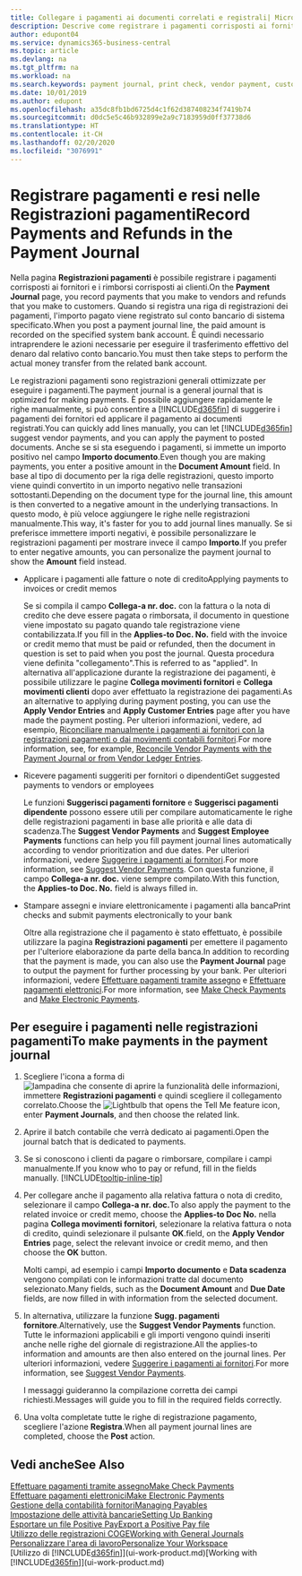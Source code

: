 ```yaml
---
title: Collegare i pagamenti ai documenti correlati e registrali| Microsoft Docs
description: Descrive come registrare i pagamenti corrisposti ai fornitori e i rimborsi corrisposti ai clienti.
author: edupont04
ms.service: dynamics365-business-central
ms.topic: article
ms.devlang: na
ms.tgt_pltfrm: na
ms.workload: na
ms.search.keywords: payment journal, print check, vendor payment, customer refund, creditor, debt, balance due, AP
ms.date: 10/01/2019
ms.author: edupont
ms.openlocfilehash: a35dc8fb1bd6725d4c1f62d387408234f7419b74
ms.sourcegitcommit: d0dc5e5c46b932899e2a9c7183959d0ff37738d6
ms.translationtype: HT
ms.contentlocale: it-CH
ms.lasthandoff: 02/20/2020
ms.locfileid: "3076991"
---
```

# <a name="record-payments-and-refunds-in-the-payment-journal"></a><span data-ttu-id="3bcff-103">Registrare pagamenti e resi nelle Registrazioni pagamenti</span><span class="sxs-lookup"><span data-stu-id="3bcff-103">Record Payments and Refunds in the Payment Journal</span></span>

<span data-ttu-id="3bcff-104">Nella pagina **Registrazioni pagamenti** è possibile registrare i pagamenti corrisposti ai fornitori e i rimborsi corrisposti ai clienti.</span><span class="sxs-lookup"><span data-stu-id="3bcff-104">On the **Payment Journal** page, you record payments that you make to vendors and refunds that you make to customers.</span></span> <span data-ttu-id="3bcff-105">Quando si registra una riga di registrazioni dei pagamenti, l'importo pagato viene registrato sul conto bancario di sistema specificato.</span><span class="sxs-lookup"><span data-stu-id="3bcff-105">When you post a payment journal line, the paid amount is recorded on the specified system bank account.</span></span> <span data-ttu-id="3bcff-106">È quindi necessario intraprendere le azioni necessarie per eseguire il trasferimento effettivo del denaro dal relativo conto bancario.</span><span class="sxs-lookup"><span data-stu-id="3bcff-106">You must then take steps to perform the actual money transfer from the related bank account.</span></span>  

<span data-ttu-id="3bcff-107">Le registrazioni pagamenti sono registrazioni generali ottimizzate per eseguire i pagamenti.</span><span class="sxs-lookup"><span data-stu-id="3bcff-107">The payment journal is a general journal that is optimized for making payments.</span></span> <span data-ttu-id="3bcff-108">È possibile aggiungere rapidamente le righe manualmente, si può consentire a [!INCLUDE[d365fin](includes/d365fin_md.md)] di suggerire i pagamenti dei fornitori ed applicare il pagamento ai documenti registrati.</span><span class="sxs-lookup"><span data-stu-id="3bcff-108">You can quickly add lines manually, you can let [!INCLUDE[d365fin](includes/d365fin_md.md)] suggest vendor payments, and you can apply the payment to posted documents.</span></span> <span data-ttu-id="3bcff-109">Anche se si sta eseguendo i pagamenti, si immette un importo positivo nel campo **Importo documento**.</span><span class="sxs-lookup"><span data-stu-id="3bcff-109">Even though you are making payments, you enter a positive amount in the **Document Amount** field.</span></span> <span data-ttu-id="3bcff-110">In base al tipo di documento per la riga delle registrazioni, questo importo viene quindi convertito in un importo negativo nelle transazioni sottostanti.</span><span class="sxs-lookup"><span data-stu-id="3bcff-110">Depending on the document type for the journal line, this amount is then converted to a negative amount in the underlying transactions.</span></span> <span data-ttu-id="3bcff-111">In questo modo, è più veloce aggiungere le righe nelle registrazioni manualmente.</span><span class="sxs-lookup"><span data-stu-id="3bcff-111">This way, it's faster for you to add journal lines manually.</span></span> <span data-ttu-id="3bcff-112">Se si preferisce immettere importi negativi, è possibile personalizzare le registrazioni pagamenti per mostrare invece il campo **Importo**.</span><span class="sxs-lookup"><span data-stu-id="3bcff-112">If you prefer to enter negative amounts, you can personalize the payment journal to show the **Amount** field instead.</span></span>  

- <span data-ttu-id="3bcff-113">Applicare i pagamenti alle fatture o note di credito</span><span class="sxs-lookup"><span data-stu-id="3bcff-113">Applying payments to invoices or credit memos</span></span>

    <span data-ttu-id="3bcff-114">Se si compila il campo **Collega-a nr. doc.** con la fattura o la nota di credito che deve essere pagata o rimborsata, il documento in questione viene impostato su pagato quando tale registrazione viene contabilizzata.</span><span class="sxs-lookup"><span data-stu-id="3bcff-114">If you fill in the **Applies-to Doc. No.** field with the invoice or credit memo that must be paid or refunded, then the document in question is set to paid when you post the journal.</span></span> <span data-ttu-id="3bcff-115">Questa procedura viene definita "collegamento".</span><span class="sxs-lookup"><span data-stu-id="3bcff-115">This is referred to as "applied".</span></span> <span data-ttu-id="3bcff-116">In alternativa all'applicazione durante la registrazione dei pagamenti, è possibile utilizzare le pagine **Collega movimenti fornitori** e **Collega movimenti clienti** dopo aver effettuato la registrazione dei pagamenti.</span><span class="sxs-lookup"><span data-stu-id="3bcff-116">As an alternative to applying during payment posting, you can use the **Apply Vendor Entries** and **Apply Customer Entries** page after you have made the payment posting.</span></span> <span data-ttu-id="3bcff-117">Per ulteriori informazioni, vedere, ad esempio, [Riconciliare manualmente i pagamenti ai fornitori con la registrazioni pagamenti o dai movimenti contabili fornitori](payables-how-apply-purchase-transactions-manually.md).</span><span class="sxs-lookup"><span data-stu-id="3bcff-117">For more information, see, for example, [Reconcile Vendor Payments with the Payment Journal or from Vendor Ledger Entries](payables-how-apply-purchase-transactions-manually.md).</span></span>  

- <span data-ttu-id="3bcff-118">Ricevere pagamenti suggeriti per fornitori o dipendenti</span><span class="sxs-lookup"><span data-stu-id="3bcff-118">Get suggested payments to vendors or employees</span></span>

    <span data-ttu-id="3bcff-119">Le funzioni **Suggerisci pagamenti fornitore** e **Suggerisci pagamenti dipendente** possono essere utili per compilare automaticamente le righe delle registrazioni pagamenti in base alle priorità e alle data di scadenza.</span><span class="sxs-lookup"><span data-stu-id="3bcff-119">The **Suggest Vendor Payments** and **Suggest Employee Payments** functions can help you fill payment journal lines automatically according to vendor prioritization and due dates.</span></span> <span data-ttu-id="3bcff-120">Per ulteriori informazioni, vedere [Suggerire i pagamenti ai fornitori](payables-how-suggest-vendor-payments.md).</span><span class="sxs-lookup"><span data-stu-id="3bcff-120">For more information, see [Suggest Vendor Payments](payables-how-suggest-vendor-payments.md).</span></span> <span data-ttu-id="3bcff-121">Con questa funzione, il campo **Collega-a nr. doc.** viene sempre compilato.</span><span class="sxs-lookup"><span data-stu-id="3bcff-121">With this function, the **Applies-to Doc. No.** field is always filled in.</span></span>  

- <span data-ttu-id="3bcff-122">Stampare assegni e inviare elettronicamente i pagamenti alla banca</span><span class="sxs-lookup"><span data-stu-id="3bcff-122">Print checks and submit payments electronically to your bank</span></span>

    <span data-ttu-id="3bcff-123">Oltre alla registrazione che il pagamento è stato effettuato, è possibile utilizzare la pagina **Registrazioni pagamenti** per emettere il pagamento per l'ulteriore elaborazione da parte della banca.</span><span class="sxs-lookup"><span data-stu-id="3bcff-123">In addition to recording that the payment is made, you can also use the **Payment Journal** page to output the payment for further processing by your bank.</span></span> <span data-ttu-id="3bcff-124">Per ulteriori informazioni, vedere [Effettuare pagamenti tramite assegno](payables-how-work-checks.md) e [Effettuare pagamenti elettronici](finance-make-payments-with-bank-data-conversion-service-or-sepa-credit-transfer.md#exporting-payments-to-a-bank-file).</span><span class="sxs-lookup"><span data-stu-id="3bcff-124">For more information, see [Make Check Payments](payables-how-work-checks.md) and [Make Electronic Payments](finance-make-payments-with-bank-data-conversion-service-or-sepa-credit-transfer.md#exporting-payments-to-a-bank-file).</span></span>  

## <a name="to-make-payments-in-the-payment-journal"></a><span data-ttu-id="3bcff-125">Per eseguire i pagamenti nelle registrazioni pagamenti</span><span class="sxs-lookup"><span data-stu-id="3bcff-125">To make payments in the payment journal</span></span>

1. <span data-ttu-id="3bcff-126">Scegliere l'icona a forma di ![lampadina che consente di aprire la funzionalità delle informazioni](media/ui-search/search_small.png "Informazioni sull'operazione che si desidera eseguire"), immettere **Registrazioni pagamenti** e quindi scegliere il collegamento correlato.</span><span class="sxs-lookup"><span data-stu-id="3bcff-126">Choose the ![Lightbulb that opens the Tell Me feature](media/ui-search/search_small.png "Tell me what you want to do") icon, enter **Payment Journals**, and then choose the related link.</span></span>
2. <span data-ttu-id="3bcff-127">Aprire il batch contabile che verrà dedicato ai pagamenti.</span><span class="sxs-lookup"><span data-stu-id="3bcff-127">Open the journal batch that is dedicated to payments.</span></span>
3. <span data-ttu-id="3bcff-128">Se si conoscono i clienti da pagare o rimborsare, compilare i campi manualmente.</span><span class="sxs-lookup"><span data-stu-id="3bcff-128">If you know who to pay or refund, fill in the fields manually.</span></span> [!INCLUDE[tooltip-inline-tip](includes/tooltip-inline-tip_md.md)]
4. <span data-ttu-id="3bcff-129">Per collegare anche il pagamento alla relativa fattura o nota di credito, selezionare il campo **Collega-a nr. doc.**</span><span class="sxs-lookup"><span data-stu-id="3bcff-129">To also apply the payment to the related invoice or credit memo, choose the **Applies-to Doc No.**</span></span> <span data-ttu-id="3bcff-130">nella pagina **Collega movimenti fornitori**, selezionare la relativa fattura o nota di credito, quindi selezionare il pulsante **OK**.</span><span class="sxs-lookup"><span data-stu-id="3bcff-130">field, on the **Apply Vendor Entries** page, select the relevant invoice or credit memo, and then choose the **OK** button.</span></span>

    <span data-ttu-id="3bcff-131">Molti campi, ad esempio i campi **Importo documento** e **Data scadenza** vengono compilati con le informazioni tratte dal documento selezionato.</span><span class="sxs-lookup"><span data-stu-id="3bcff-131">Many fields, such as the **Document Amount** and **Due Date** fields, are now filled in with information from the selected document.</span></span>
5. <span data-ttu-id="3bcff-132">In alternativa, utilizzare la funzione **Sugg. pagamenti fornitore**.</span><span class="sxs-lookup"><span data-stu-id="3bcff-132">Alternatively, use the **Suggest Vendor Payments** function.</span></span> <span data-ttu-id="3bcff-133">Tutte le informazioni applicabili e gli importi vengono quindi inseriti anche nelle righe del giornale di registrazione.</span><span class="sxs-lookup"><span data-stu-id="3bcff-133">All the applies-to information and amounts are then also entered on the journal lines.</span></span> <span data-ttu-id="3bcff-134">Per ulteriori informazioni, vedere [Suggerire i pagamenti ai fornitori](payables-how-suggest-vendor-payments.md).</span><span class="sxs-lookup"><span data-stu-id="3bcff-134">For more information, see [Suggest Vendor Payments](payables-how-suggest-vendor-payments.md).</span></span>

    <span data-ttu-id="3bcff-135">I messaggi guideranno la compilazione corretta dei campi richiesti.</span><span class="sxs-lookup"><span data-stu-id="3bcff-135">Messages will guide you to fill in the required fields correctly.</span></span>
6.  <span data-ttu-id="3bcff-136">Una volta completate tutte le righe di registrazione pagamento, scegliere l'azione **Registra**.</span><span class="sxs-lookup"><span data-stu-id="3bcff-136">When all payment journal lines are completed, choose the **Post** action.</span></span>

## <a name="see-also"></a><span data-ttu-id="3bcff-137">Vedi anche</span><span class="sxs-lookup"><span data-stu-id="3bcff-137">See Also</span></span>
[<span data-ttu-id="3bcff-138">Effettuare pagamenti tramite assegno</span><span class="sxs-lookup"><span data-stu-id="3bcff-138">Make Check Payments</span></span>](payables-how-work-checks.md)  
[<span data-ttu-id="3bcff-139">Effettuare pagamenti elettronici</span><span class="sxs-lookup"><span data-stu-id="3bcff-139">Make Electronic Payments</span></span>](finance-make-payments-with-bank-data-conversion-service-or-sepa-credit-transfer.md#exporting-payments-to-a-bank-file)  
[<span data-ttu-id="3bcff-140">Gestione della contabilità fornitori</span><span class="sxs-lookup"><span data-stu-id="3bcff-140">Managing Payables</span></span>](payables-manage-payables.md)  
[<span data-ttu-id="3bcff-141">Impostazione delle attività bancarie</span><span class="sxs-lookup"><span data-stu-id="3bcff-141">Setting Up Banking</span></span>](bank-setup-banking.md)  
[<span data-ttu-id="3bcff-142">Esportare un file Positive Pay</span><span class="sxs-lookup"><span data-stu-id="3bcff-142">Export a Positive Pay file</span></span>](finance-how-positive-pay.md)  
[<span data-ttu-id="3bcff-143">Utilizzo delle registrazioni COGE</span><span class="sxs-lookup"><span data-stu-id="3bcff-143">Working with General Journals</span></span>](ui-work-general-journals.md)  
[<span data-ttu-id="3bcff-144">Personalizzare l'area di lavoro</span><span class="sxs-lookup"><span data-stu-id="3bcff-144">Personalize Your Workspace</span></span>](ui-personalization-user.md)  
<span data-ttu-id="3bcff-145">[Utilizzo di [!INCLUDE[d365fin](includes/d365fin_md.md)]](ui-work-product.md)</span><span class="sxs-lookup"><span data-stu-id="3bcff-145">[Working with [!INCLUDE[d365fin](includes/d365fin_md.md)]](ui-work-product.md)</span></span>  
